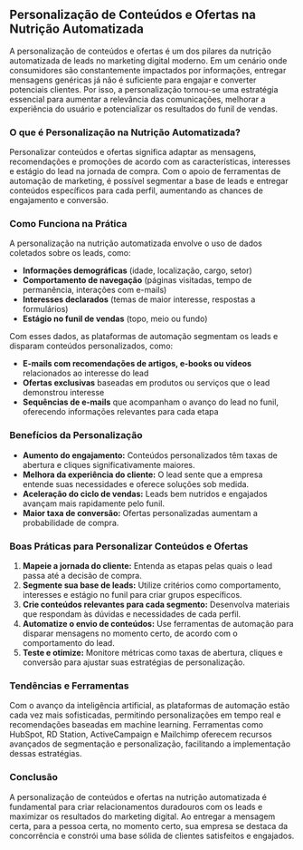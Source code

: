
## Personalização de Conteúdos e Ofertas na Nutrição Automatizada

A personalização de conteúdos e ofertas é um dos pilares da nutrição automatizada de leads no marketing digital moderno. Em um cenário onde consumidores são constantemente impactados por informações, entregar mensagens genéricas já não é suficiente para engajar e converter potenciais clientes. Por isso, a personalização tornou-se uma estratégia essencial para aumentar a relevância das comunicações, melhorar a experiência do usuário e potencializar os resultados do funil de vendas.

### O que é Personalização na Nutrição Automatizada?

Personalizar conteúdos e ofertas significa adaptar as mensagens, recomendações e promoções de acordo com as características, interesses e estágio do lead na jornada de compra. Com o apoio de ferramentas de automação de marketing, é possível segmentar a base de leads e entregar conteúdos específicos para cada perfil, aumentando as chances de engajamento e conversão.

### Como Funciona na Prática

A personalização na nutrição automatizada envolve o uso de dados coletados sobre os leads, como:

- **Informações demográficas** (idade, localização, cargo, setor)
- **Comportamento de navegação** (páginas visitadas, tempo de permanência, interações com e-mails)
- **Interesses declarados** (temas de maior interesse, respostas a formulários)
- **Estágio no funil de vendas** (topo, meio ou fundo)

Com esses dados, as plataformas de automação segmentam os leads e disparam conteúdos personalizados, como:

- **E-mails com recomendações de artigos, e-books ou vídeos** relacionados ao interesse do lead
- **Ofertas exclusivas** baseadas em produtos ou serviços que o lead demonstrou interesse
- **Sequências de e-mails** que acompanham o avanço do lead no funil, oferecendo informações relevantes para cada etapa

### Benefícios da Personalização

- **Aumento do engajamento:** Conteúdos personalizados têm taxas de abertura e cliques significativamente maiores.
- **Melhora da experiência do cliente:** O lead sente que a empresa entende suas necessidades e oferece soluções sob medida.
- **Aceleração do ciclo de vendas:** Leads bem nutridos e engajados avançam mais rapidamente pelo funil.
- **Maior taxa de conversão:** Ofertas personalizadas aumentam a probabilidade de compra.

### Boas Práticas para Personalizar Conteúdos e Ofertas

1. **Mapeie a jornada do cliente:** Entenda as etapas pelas quais o lead passa até a decisão de compra.
2. **Segmente sua base de leads:** Utilize critérios como comportamento, interesses e estágio no funil para criar grupos específicos.
3. **Crie conteúdos relevantes para cada segmento:** Desenvolva materiais que respondam às dúvidas e necessidades de cada perfil.
4. **Automatize o envio de conteúdos:** Use ferramentas de automação para disparar mensagens no momento certo, de acordo com o comportamento do lead.
5. **Teste e otimize:** Monitore métricas como taxas de abertura, cliques e conversão para ajustar suas estratégias de personalização.

### Tendências e Ferramentas

Com o avanço da inteligência artificial, as plataformas de automação estão cada vez mais sofisticadas, permitindo personalizações em tempo real e recomendações baseadas em machine learning. Ferramentas como HubSpot, RD Station, ActiveCampaign e Mailchimp oferecem recursos avançados de segmentação e personalização, facilitando a implementação dessas estratégias.

### Conclusão

A personalização de conteúdos e ofertas na nutrição automatizada é fundamental para criar relacionamentos duradouros com os leads e maximizar os resultados do marketing digital. Ao entregar a mensagem certa, para a pessoa certa, no momento certo, sua empresa se destaca da concorrência e constrói uma base sólida de clientes satisfeitos e engajados.
```
